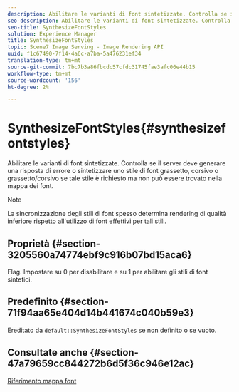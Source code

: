 ```yaml
---
description: Abilitare le varianti di font sintetizzate. Controlla se il server deve generare una risposta di errore o sintetizzare uno stile di font grassetto, corsivo o grassetto/corsivo se tale stile è richiesto ma non può essere trovato nella mappa dei font.
seo-description: Abilitare le varianti di font sintetizzate. Controlla se il server deve generare una risposta di errore o sintetizzare uno stile di font grassetto, corsivo o grassetto/corsivo se tale stile è richiesto ma non può essere trovato nella mappa dei font.
seo-title: SynthesizeFontStyles
solution: Experience Manager
title: SynthesizeFontStyles
topic: Scene7 Image Serving - Image Rendering API
uuid: f1c67490-7f14-4a6c-a7ba-5a476231ef34
translation-type: tm+mt
source-git-commit: 7bc7b3a86fbcdc57cfdc31745fae3afc06e44b15
workflow-type: tm+mt
source-wordcount: '156'
ht-degree: 2%

---
```



# SynthesizeFontStyles{#synthesizefontstyles}

Abilitare le varianti di font sintetizzate. Controlla se il server deve generare una risposta di errore o sintetizzare uno stile di font grassetto, corsivo o grassetto/corsivo se tale stile è richiesto ma non può essere trovato nella mappa dei font.

>[!NOTE]
>
>La sincronizzazione degli stili di font spesso determina rendering di qualità inferiore rispetto all&#39;utilizzo di font effettivi per tali stili.

## Proprietà {#section-3205560a74774ebf9c916b07bd15aca6}

Flag. Impostare su 0 per disabilitare e su 1 per abilitare gli stili di font sintetici.

## Predefinito {#section-71f94aa65e404d14b441674c040b59e3}

Ereditato da `default::SynthesizeFontStyles` se non definito o se vuoto.

## Consultate anche {#section-47a79659cc844272b6d5f36c946e12ac}

[Riferimento mappa font](../../../../../is-api/image-catalog/image-serving-api-ref/c-image-catalog-reference/c-font-map-reference/c-font-map-reference.md#concept-f81f319d03c646c5a8ef87b3277dd37d)
